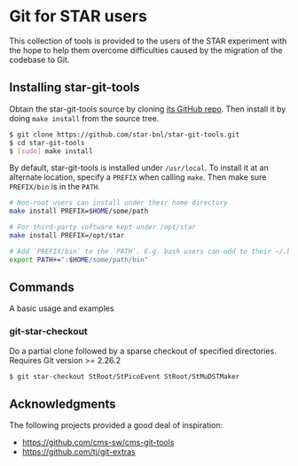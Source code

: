 # Git for STAR users

This collection of tools is provided to the users of the STAR experiment with
the hope to help them overcome difficulties caused by the migration of the
codebase to Git.


## Installing star-git-tools

Obtain the star-git-tools source by cloning [its GitHub
repo](https://github.com/star-bnl/star-git-tools.git). Then install it by doing
`make install` from the source tree.

```bash
$ git clone https://github.com/star-bnl/star-git-tools.git
$ cd star-git-tools
$ [sudo] make install
```

By default, star-git-tools is installed under `/usr/local`. To install it at
an alternate location, specify a `PREFIX` when calling `make`. Then make sure
`PREFIX/bin` is in the `PATH`.

```bash
# Non-root users can install under their home directory
make install PREFIX=$HOME/some/path

# For third-party software kept under /opt/star
make install PREFIX=/opt/star

# Add `PREFIX/bin` to the `PATH`. E.g. bash users can add to their ~/.bashrc file
export PATH+=":$HOME/some/path/bin"
```


## Commands

A basic usage and examples 

### git-star-checkout

Do a partial clone followed by a sparse checkout of specified directories.
Requires Git version >= 2.26.2

```bash
$ git star-checkout StRoot/StPicoEvent StRoot/StMuDSTMaker
```

## Acknowledgments

The following projects provided a good deal of inspiration:

- https://github.com/cms-sw/cms-git-tools
- https://github.com/tj/git-extras

